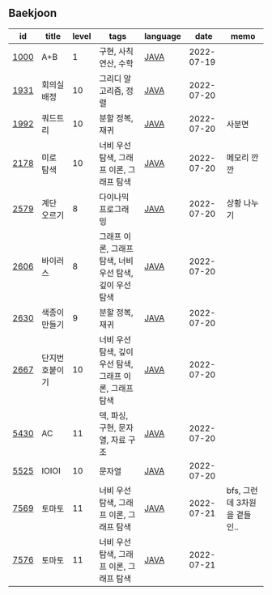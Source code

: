 <html>
 <head></head>
 <body>
  <div id="baekjoon-section">
   <h2 id="baekjoon-title">Baekjoon</h2>
   <table id="baekjoon-table">
    <thead id="baekjoon-head">
     <tr>
      <th>id</th>
      <th>title</th>
      <th>level</th>
      <th>tags</th>
      <th>language</th>
      <th>date</th>
      <th>memo</th>
     </tr>
    </thead>
    <tbody class="problem-list" id="baekjoon-body">
     <tr>
      <td id="id"><a href="https://www.acmicpc.net/problem/1000">1000</a></td>
      <td id="title">A+B</td>
      <td id="level">1</td>
      <td id="tags">구현, 사칙연산, 수학</td>
      <td id="lang"><a href="src/main/java/problem/baekjoon/P1000.java">JAVA</a></td>
      <td id="date">2022-07-19</td>
      <td id="memo"></td>
     </tr>
     <tr>
      <td id="id"><a href="https://www.acmicpc.net/problem/1931">1931</a></td>
      <td id="title">회의실 배정</td>
      <td id="level">10</td>
      <td id="tags">그리디 알고리즘, 정렬</td>
      <td id="lang"><a href="src/main/java/problem/baekjoon/P1931.java">JAVA</a></td>
      <td id="date">2022-07-20</td>
      <td id="memo"></td>
     </tr>
     <tr>
      <td id="id"><a href="https://www.acmicpc.net/problem/1992">1992</a></td>
      <td id="title">쿼드트리</td>
      <td id="level">10</td>
      <td id="tags">분할 정복, 재귀</td>
      <td id="lang"><a href="src/main/java/problem/baekjoon/P1992.java">JAVA</a></td>
      <td id="date">2022-07-20</td>
      <td id="memo">사분면</td>
     </tr>
     <tr>
      <td id="id"><a href="https://www.acmicpc.net/problem/2178">2178</a></td>
      <td id="title">미로 탐색</td>
      <td id="level">10</td>
      <td id="tags">너비 우선 탐색, 그래프 이론, 그래프 탐색</td>
      <td id="lang"><a href="src/main/java/problem/baekjoon/P2178.java">JAVA</a></td>
      <td id="date">2022-07-20</td>
      <td id="memo">메모리 깐깐</td>
     </tr>
     <tr>
      <td id="id"><a href="https://www.acmicpc.net/problem/2579">2579</a></td>
      <td id="title">계단 오르기</td>
      <td id="level">8</td>
      <td id="tags">다이나믹 프로그래밍</td>
      <td id="lang"><a href="src/main/java/problem/baekjoon/P2579.java">JAVA</a></td>
      <td id="date">2022-07-20</td>
      <td id="memo">상황 나누기</td>
     </tr>
     <tr>
      <td id="id"><a href="https://www.acmicpc.net/problem/2606">2606</a></td>
      <td id="title">바이러스</td>
      <td id="level">8</td>
      <td id="tags">그래프 이론, 그래프 탐색, 너비 우선 탐색, 깊이 우선 탐색</td>
      <td id="lang"><a href="src/main/java/problem/baekjoon/P2606.java">JAVA</a></td>
      <td id="date">2022-07-20</td>
      <td id="memo"></td>
     </tr>
     <tr>
      <td id="id"><a href="https://www.acmicpc.net/problem/2630">2630</a></td>
      <td id="title">색종이 만들기</td>
      <td id="level">9</td>
      <td id="tags">분할 정복, 재귀</td>
      <td id="lang"><a href="src/main/java/problem/baekjoon/P2630.java">JAVA</a></td>
      <td id="date">2022-07-20</td>
      <td id="memo"></td>
     </tr>
     <tr>
      <td id="id"><a href="https://www.acmicpc.net/problem/2667">2667</a></td>
      <td id="title">단지번호붙이기</td>
      <td id="level">10</td>
      <td id="tags">너비 우선 탐색, 깊이 우선 탐색, 그래프 이론, 그래프 탐색</td>
      <td id="lang"><a href="src/main/java/problem/baekjoon/P2667.java">JAVA</a></td>
      <td id="date">2022-07-20</td>
      <td id="memo"></td>
     </tr>
     <tr>
      <td id="id"><a href="https://www.acmicpc.net/problem/5430">5430</a></td>
      <td id="title">AC</td>
      <td id="level">11</td>
      <td id="tags">덱, 파싱, 구현, 문자열, 자료 구조</td>
      <td id="lang"><a href="src/main/java/problem/baekjoon/P5430.java">JAVA</a></td>
      <td id="date">2022-07-20</td>
      <td id="memo"></td>
     </tr>
     <tr>
      <td id="id"><a href="https://www.acmicpc.net/problem/5525">5525</a></td>
      <td id="title">IOIOI</td>
      <td id="level">10</td>
      <td id="tags">문자열</td>
      <td id="lang"><a href="src/main/java/problem/baekjoon/P5525.java">JAVA</a></td>
      <td id="date">2022-07-20</td>
      <td id="memo"></td>
     </tr>
     <tr>
      <td id="id"><a href="https://www.acmicpc.net/problem/7569">7569</a></td>
      <td id="title">토마토</td>
      <td id="level">11</td>
      <td id="tags">너비 우선 탐색, 그래프 이론, 그래프 탐색</td>
      <td id="lang"><a href="src/main/java/problem/baekjoon/P7569.java">JAVA</a></td>
      <td id="date">2022-07-21</td>
      <td id="memo">bfs, 그런데 3차원을 곁들인..</td>
     </tr>
     <tr>
      <td id="id"><a href="https://www.acmicpc.net/problem/7576">7576</a></td>
      <td id="title">토마토</td>
      <td id="level">11</td>
      <td id="tags">너비 우선 탐색, 그래프 이론, 그래프 탐색</td>
      <td id="lang"><a href="src/main/java/problem/baekjoon/P7576.java">JAVA</a></td>
      <td id="date">2022-07-21</td>
      <td id="memo"></td>
     </tr>
    </tbody>
   </table>
  </div>
 </body>
</html>